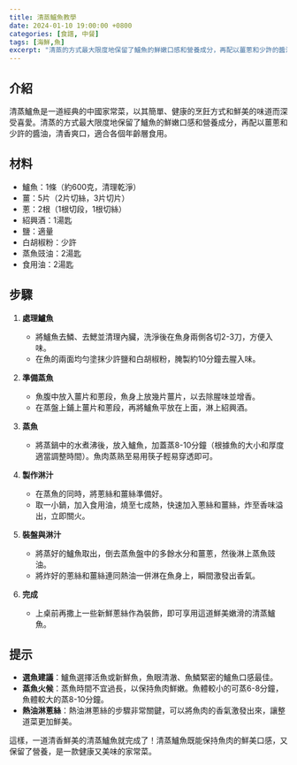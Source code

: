 ```yaml
---
title: 清蒸鱸魚教學
date: 2024-01-10 19:00:00 +0800
categories: [食譜, 中餐]
tags: [海鮮,魚] 
excerpt: "清蒸的方式最大限度地保留了鱸魚的鮮嫩口感和營養成分，再配以薑蔥和少許的醬油，清香爽口，適合各個年齡層食用"
---
```


## 介紹
清蒸鱸魚是一道經典的中國家常菜，以其簡單、健康的烹飪方式和鮮美的味道而深受喜愛。清蒸的方式最大限度地保留了鱸魚的鮮嫩口感和營養成分，再配以薑蔥和少許的醬油，清香爽口，適合各個年齡層食用。

## 材料
- 鱸魚：1條（約600克，清理乾淨）
- 薑：5片（2片切絲，3片切片）
- 蔥：2根（1根切段，1根切絲）
- 紹興酒：1湯匙
- 鹽：適量
- 白胡椒粉：少許
- 蒸魚豉油：2湯匙
- 食用油：2湯匙

## 步驟

1. **處理鱸魚**
   - 將鱸魚去鱗、去鰓並清理內臟，洗淨後在魚身兩側各切2-3刀，方便入味。
   - 在魚的兩面均勻塗抹少許鹽和白胡椒粉，腌製約10分鐘去腥入味。

2. **準備蒸魚**
   - 魚腹中放入薑片和蔥段，魚身上放幾片薑片，以去除腥味並增香。
   - 在蒸盤上鋪上薑片和蔥段，再將鱸魚平放在上面，淋上紹興酒。

3. **蒸魚**
   - 將蒸鍋中的水煮沸後，放入鱸魚，加蓋蒸8-10分鐘（根據魚的大小和厚度適當調整時間）。魚肉蒸熟至易用筷子輕易穿透即可。

4. **製作淋汁**
   - 在蒸魚的同時，將蔥絲和薑絲準備好。
   - 取一小鍋，加入食用油，燒至七成熱，快速加入蔥絲和薑絲，炸至香味溢出，立即關火。

5. **裝盤與淋汁**
   - 將蒸好的鱸魚取出，倒去蒸魚盤中的多餘水分和薑蔥，然後淋上蒸魚豉油。
   - 將炸好的蔥絲和薑絲連同熱油一併淋在魚身上，瞬間激發出香氣。

6. **完成**
   - 上桌前再撒上一些新鮮蔥絲作為裝飾，即可享用這道鮮美嫩滑的清蒸鱸魚。

## 提示
- **選魚建議**：鱸魚選擇活魚或新鮮魚，魚眼清澈、魚鱗緊密的鱸魚口感最佳。
- **蒸魚火候**：蒸魚時間不宜過長，以保持魚肉鮮嫩。魚體較小的可蒸6-8分鐘，魚體較大的蒸8-10分鐘。
- **熱油淋蔥絲**：熱油淋蔥絲的步驟非常關鍵，可以將魚肉的香氣激發出來，讓整道菜更加鮮美。

這樣，一道清香鮮美的清蒸鱸魚就完成了！清蒸鱸魚既能保持魚肉的鮮美口感，又保留了營養，是一款健康又美味的家常菜。
